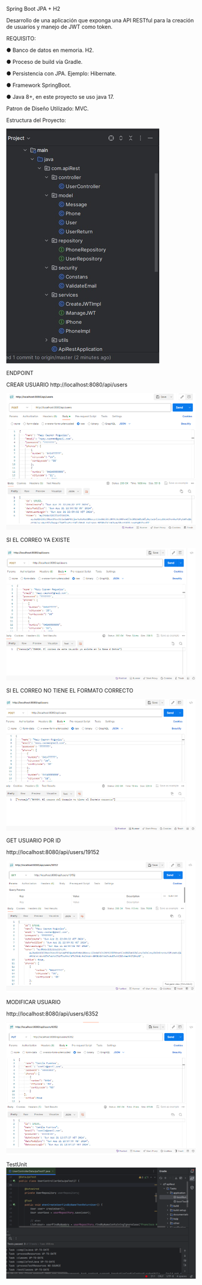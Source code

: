 Spring Boot JPA + H2

Desarrollo de una aplicación que exponga una API RESTful para la creación de usuarios y manejo de JWT como token.

REQUISITO:

● Banco de datos en memoria. H2.

● Proceso de build vía Gradle.

● Persistencia con JPA. Ejemplo: Hibernate.

● Framework SpringBoot.

● Java 8+, en este proyecto se uso java 17.

Patron de Diseño Utilizado: MVC.

Estructura del Proyecto:

![image](https://github.com/fhernandez204/apiRest/blob/master/project%20structure.png)

ENDPOINT

CREAR USUARIO
 http://localhost:8080/api/users

 
![image](https://github.com/fhernandez204/apiRest/blob/master/createUser.png)

SI EL CORREO YA EXISTE

![image](https://github.com/fhernandez204/apiRest/blob/master/createUser2.png)

SI EL CORREO NO TIENE EL FORMATO CORRECTO

![image](https://github.com/fhernandez204/apiRest/blob/main/createUser3.png)


GET USUARIO POR ID

  http://localhost:8080/api/users/19152

 ![image](https://github.com/fhernandez204/apiRest/blob/master/getUsers.png)


 MODIFICAR USUARIO

 http://localhost:8080/api/users/6352

 ![image](https://github.com/fhernandez204/apiRest/blob/master/putUser.png)

 TestUnit
 ![image](https://github.com/fhernandez204/apiRest/blob/master/testUnit.png)
 
